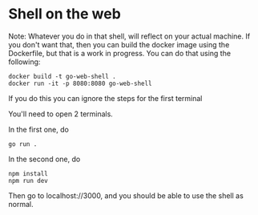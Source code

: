 # Shell on the web

Note: Whatever you do in that shell, will reflect on your actual machine.
If you don't want that, then you can build the docker image using the Dockerfile, but that is a work in progress.
You can do that using the following:
```
docker build -t go-web-shell .
docker run -it -p 8080:8080 go-web-shell
```
If you do this you can ignore the steps for the first terminal

You'll need to open 2 terminals. 

In the first one, do
```
go run .
```

In the second one, do
```
npm install
npm run dev
```

Then go to localhost://3000, and you should be able to use the shell as normal.
